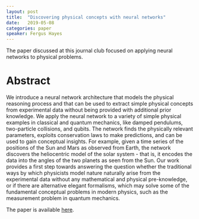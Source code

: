```yaml
---
layout: post
title:  "Discovering physical concepts with neural networks"
date:   2019-05-08
categories: paper
speaker: Fergus Hayes
---
```


The paper discussed at this journal club focused on applying neural networks to physical problems.

# Abstract

We introduce a neural network architecture that models the physical reasoning process and that can be used to extract simple physical concepts from experimental data without being provided with additional prior knowledge. We apply the neural network to a variety of simple physical examples in classical and quantum mechanics, like damped pendulums, two-particle collisions, and qubits. The network finds the physically relevant parameters, exploits conservation laws to make predictions, and can be used to gain conceptual insights. For example, given a time series of the positions of the Sun and Mars as observed from Earth, the network discovers the heliocentric model of the solar system - that is, it encodes the data into the angles of the two planets as seen from the Sun. Our work provides a first step towards answering the question whether the traditional ways by which physicists model nature naturally arise from the experimental data without any mathematical and physical pre-knowledge, or if there are alternative elegant formalisms, which may solve some of the fundamental conceptual problems in modern physics, such as the measurement problem in quantum mechanics. 

The paper is available [here].

[here]: https://arxiv.org/abs/1807.10300
